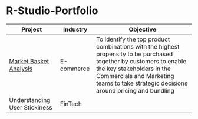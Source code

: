 # R-Studio-Portfolio

| **Project**                            | **Industry**         | **Objective**                                                                       |
|--------------------------------------  |----------------------|---------------------------------------------------------------------------------------|
| [Market Basket Analysis](https://github.com/HasanRizvi17/Data-Analytics-Projects/tree/main/Market%20Basket%20Analysis)                 | E-commerce           | To identify the top product combinations with the highest propensity to be purchased together by customers to enable the key stakeholders in the Commercials and Marketing teams to take strategic decisions around pricing and bundling |
| Understanding User Stickiness | FinTech                   |                                                                                       |


